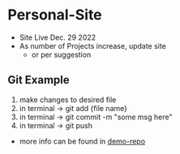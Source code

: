 # Personal-Site
- Site Live Dec. 29 2022
- As number of Projects increase, update site 
  - or per suggestion

## Git Example
1. make changes to desired file
2. in terminal -> git add {file name}
3. in terminal -> git commit -m "some msg here"
4. in terminal -> git push
- more info can be found in [demo-repo](https://github.com/jaimalhi/demo-repo)